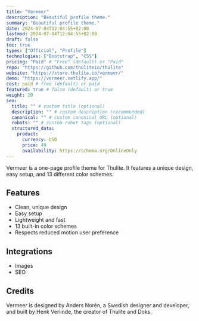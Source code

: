 ```yaml
---
title: "Vermeer"
description: "Beautiful profile theme."
summary: "Beautiful profile theme."
date: 2024-07-04T12:04:55+02:00
lastmod: 2024-07-04T12:04:55+02:00
draft: false
toc: true
types: ["Official", "Profile"]
technologies: ["Bootstrap", "CSS"]
pricing: "Paid" # "Free" (default) or "Paid"
repo: "https://github.com/thuliteio/thulite"
website: "https://store.thulite.io/vermeer/"
demo: "https://vermeer.netlify.app/"
cost: paid # free (default) or paid
featured: true # false (default) or true
weight: 20
seo:
  title: "" # custom title (optional)
  description: "" # custom description (recommended)
  canonical: "" # custom canonical URL (optional)
  robots: "" # custom robot tags (optional)
  structured_data:
    product:
      currency: USD
      price: 49
      availability: https://schema.org/OnlineOnly
---
```


Vermeer is a one-page profile theme for Thulite. It features a unique design, easy setup, and 13 different color schemes.

## Features

- Clean, unique design
- Easy setup
- Lightweight and fast
- 13 built-in color schemes
- Respects reduced motion user preference

## Integrations

- Images
- SEO

## Credits

Vermeer is designed by Anders Norén, a Swedish designer and developer, and built by Henk Verlinde, the creator of Thulite and Doks.
